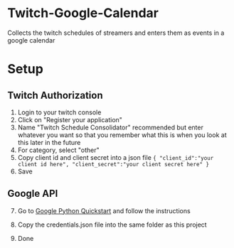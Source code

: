 # Twitch-Google-Calendar
Collects the twitch schedules of streamers and enters them as events in a google calendar

# Setup
## Twitch Authorization
1) Login to your twitch console
2) Click on "Register your application"
3) Name "Twitch Schedule Consolidator" recommended but enter whatever you want so that you remember what this is when you look at this later in the future
4) For category, select "other"
5) Copy client id and client secret into a json file
`{
"client_id":"your client id here",
"client_secret":"your client secret here"
}`
6) Save

## Google API
7) Go to [Google Python Quickstart](https://developers.google.com/calendar/api/quickstart/python) and follow the instructions
8) Copy the credentials.json file into the same folder as this project

9) Done
